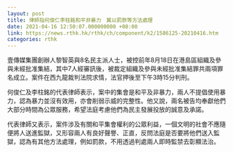 ```yaml
---
layout: post
title: 律師指何俊仁李柱銘和平非暴力　冀以罰款等方法處理
date: 2021-04-16 12:50:07.000000000 +08:00
link: https://news.rthk.hk/rthk/ch/component/k2/1586125-20210416.htm
categories: rthk
---
```


壹傳媒集團創辦人黎智英與8名民主派人士，被控前年8月18日在港島區組織及參與未經批准集結，其中7人經審訊後，被裁定組織及參與未經批准集結罪共兩項罪名成立。案件在西九龍裁判法院求情，法官押後至下午3時15分判刑。

何俊仁及李柱銘的代表律師表示，案中的集會是和平及非暴力，兩人不提倡使用暴力，認為暴力並沒有效用，亦會削弱示威的完整性。他又說，兩名被告均奉獻他們大部分時間為公眾服務，希望法庭考慮他們為民主發展投放的誠意及承諾。

代表律師又表示，案件涉及有關和平集會權利的公眾利益，一個文明的社會不應隨便將人送進監獄，又形容兩人有良好聲譽、正直，反問法庭是否要將他們送入監獄，認為有其他方法處理，例如罰款，不用透過判處兩人即時監禁去彰顯法治。

